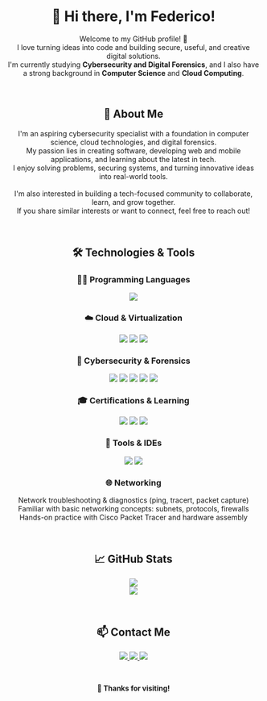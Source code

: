 <h1 align="center">👋 Hi there, I'm Federico!</h1>

<p align="center">
Welcome to my GitHub profile! 🚀 <br>
I love turning ideas into code and building secure, useful, and creative digital solutions. <br>
I'm currently studying <strong>Cybersecurity and Digital Forensics</strong>, and I also have a strong background in <strong>Computer Science</strong> and <strong>Cloud Computing</strong>.
</p>

<br>

<h2 align="center">🧠 About Me</h2>

<p align="center">
I'm an aspiring cybersecurity specialist with a foundation in computer science, cloud technologies, and digital forensics. <br>
My passion lies in creating software, developing web and mobile applications, and learning about the latest in tech. <br>
I enjoy solving problems, securing systems, and turning innovative ideas into real-world tools. <br><br>
I'm also interested in building a tech-focused community to collaborate, learn, and grow together. <br>
If you share similar interests or want to connect, feel free to reach out!
</p>

<br>

<h2 align="center">🛠️ Technologies & Tools</h2>

<h3 align="center">👨‍💻 Programming Languages</h3>
<p align="center">
  <img src="https://img.shields.io/badge/Python-3776AB?style=for-the-badge&logo=python&logoColor=white" />
</p>

<h3 align="center">☁️ Cloud & Virtualization</h3>
<p align="center">
  <img src="https://img.shields.io/badge/Azure-0078D4?style=for-the-badge&logo=microsoft-azure&logoColor=white" />
  <img src="https://img.shields.io/badge/Linux-FCC624?style=for-the-badge&logo=linux&logoColor=black" />
  <img src="https://img.shields.io/badge/Windows-0078D6?style=for-the-badge&logo=windows&logoColor=white" />
</p>

<h3 align="center">🔐 Cybersecurity & Forensics</h3>
<p align="center">
  <img src="https://img.shields.io/badge/Wireshark-1679A7?style=for-the-badge&logo=wireshark&logoColor=white" />
  <img src="https://img.shields.io/badge/Burp%20Suite-FF6600?style=for-the-badge&logo=burpsuite&logoColor=white" />
  <img src="https://img.shields.io/badge/Nmap-214478?style=for-the-badge&logo=nmap&logoColor=white" />
  <img src="https://img.shields.io/badge/TryHackMe-212C42?style=for-the-badge&logo=tryhackme&logoColor=red" />
  <img src="https://img.shields.io/badge/Metasploit-2A2A2A?style=for-the-badge&logo=metasploit&logoColor=white" />
</p>

<h3 align="center">🎓 Certifications & Learning</h3>
<p align="center">
  <img src="https://img.shields.io/badge/Studying-CompTIA%20Security+-red?style=for-the-badge&logo=compTIA&logoColor=white" />
  <img src="https://img.shields.io/badge/Studying-ISC2%20Certified%20in%20Cybersecurity-blue?style=for-the-badge&logo=isc2&logoColor=white" />
  <img src="https://img.shields.io/badge/Knowledge-CompTIA%20A%2B-orange?style=for-the-badge&logo=compTIA&logoColor=white" />
</p>

<h3 align="center">🧰 Tools & IDEs</h3>
<p align="center">
  <img src="https://img.shields.io/badge/VS%20Code-007ACC?style=for-the-badge&logo=visual-studio-code&logoColor=white" />
  <img src="https://img.shields.io/badge/Git-F05032?style=for-the-badge&logo=git&logoColor=white" />
</p>

<h3 align="center">🌐 Networking</h3>
<p align="center">
  Network troubleshooting & diagnostics (ping, tracert, packet capture)<br>
  Familiar with basic networking concepts: subnets, protocols, firewalls<br>
  Hands-on practice with Cisco Packet Tracer and hardware assembly
</p>

<br>

<h2 align="center">📈 GitHub Stats</h2>

<p align="center">
  <img src="https://github-readme-stats.vercel.app/api?username=your-username&show_icons=true&theme=radical" /><br>
  <img src="https://github-readme-stats.vercel.app/api/top-langs/?username=your-username&layout=compact&theme=radical" />
</p>

<br>

<h2 align="center">📫 Contact Me</h2>

<p align="center">
  <a href="mailto:your.email@example.com">
    <img src="https://img.shields.io/badge/Email-D14836?style=for-the-badge&logo=gmail&logoColor=white" />
  </a>
  <a href="https://www.linkedin.com/in/federico-gelati-bb56a0252">
    <img src="https://img.shields.io/badge/LinkedIn-0077B5?style=for-the-badge&logo=linkedin&logoColor=white" />
  </a>
  <a href="https://github.com/your-username">
    <img src="https://img.shields.io/badge/GitHub-100000?style=for-the-badge&logo=github&logoColor=white" />
  </a>
</p>

<br>

<p align="center"><strong>🙏 Thanks for visiting!</strong></p>

